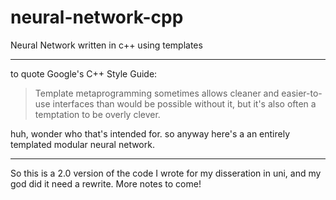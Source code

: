 # neural-network-cpp
 Neural Network written in c++ using templates

----

to quote Google's C++ Style Guide:

>Template metaprogramming sometimes allows cleaner and easier-to-use interfaces than would be possible without it, but it's also often a temptation to be overly clever.

huh, wonder who that's intended for. so anyway here's a an entirely templated modular neural network.

----

So this is a 2.0 version of the code I wrote for my disseration in uni, and my god did it need a rewrite. More notes to come!